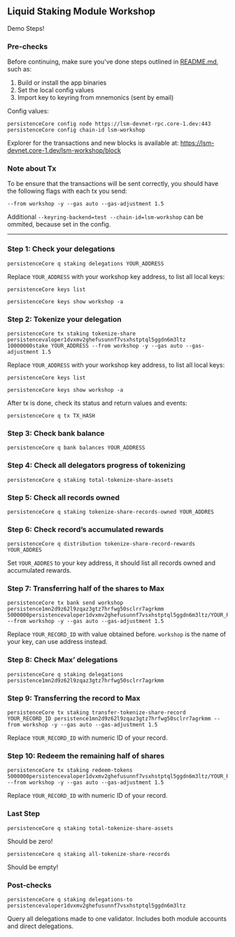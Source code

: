 ## Liquid Staking Module Workshop

Demo Steps!

### Pre-checks

Before continuing, make sure you've done steps outlined in [README.md](/README.md), such as:

1. Build or install the app binaries
2. Set the local config values
3. Import key to keyring from mnemonics (sent by email)

Config values:

```
persistenceCore config node https://lsm-devnet-rpc.core-1.dev:443
persistenceCore config chain-id lsm-workshop
```

Explorer for the transactions and new blocks is available at:
https://lsm-devnet.core-1.dev/lsm-workshop/block

### Note about Tx

To be ensure that the transactions will be sent correctly, you should have the following flags with each tx you send:

```
--from workshop -y --gas auto --gas-adjustment 1.5
```

Additional `--keyring-backend=test --chain-id=lsm-workshop` can be ommited, because set in the config.

<hr />

### Step 1: Check your delegations

```
persistenceCore q staking delegations YOUR_ADDRESS
```

Replace `YOUR_ADDRESS` with your workshop key address, to list all local keys:

```
persistenceCore keys list

persistenceCore keys show workshop -a
```

### Step 2: Tokenize your delegation

```
persistenceCore tx staking tokenize-share persistencevaloper1dvxmv2ghefusunnf7vsxhstptql5ggdn6m3ltz 10000000stake YOUR_ADDRESS --from workshop -y --gas auto --gas-adjustment 1.5
```

Replace `YOUR_ADDRESS` with your workshop key address, to list all local keys:

```
persistenceCore keys list

persistenceCore keys show workshop -a
```

After tx is done, check its status and return values and events:

```
persistenceCore q tx TX_HASH
```

### Step 3: Check bank balance

```
persistenceCore q bank balances YOUR_ADDRESS
```

### Step 4: Check all delegators progress of tokenizing

```
persistenceCore q staking total-tokenize-share-assets
```

### Step 5: Check all records owned

```
persistenceCore q staking tokenize-share-records-owned YOUR_ADDRES
```

### Step 6: Check record’s accumulated rewards

```
persistenceCore q distribution tokenize-share-record-rewards YOUR_ADDRES
```

Set `YOUR_ADDRES` to your key address, it should list all records owned and accumulated rewards.

### Step 7: Transferring half of the shares to Max

```
persistenceCore tx bank send workshop persistence1mn2d9z62l9zqaz3gtz7hrfwg50sclrr7agrkmm 5000000persistencevaloper1dvxmv2ghefusunnf7vsxhstptql5ggdn6m3ltz/YOUR_RECORD_ID --from workshop -y --gas auto --gas-adjustment 1.5
```

Replace `YOUR_RECORD_ID` with value obtained before. `workshop` is the name of your key, can use address instead.

### Step 8: Check Max’ delegations

```
persistenceCore q staking delegations persistence1mn2d9z62l9zqaz3gtz7hrfwg50sclrr7agrkmm
```

### Step 9: Transferring the record to Max

```
persistenceCore tx staking transfer-tokenize-share-record YOUR_RECORD_ID persistence1mn2d9z62l9zqaz3gtz7hrfwg50sclrr7agrkmm --from workshop -y --gas auto --gas-adjustment 1.5
```

Replace `YOUR_RECORD_ID` with numeric ID of your record.

### Step 10: Redeem the remaining half of shares

```
persistenceCore tx staking redeem-tokens 5000000persistencevaloper1dvxmv2ghefusunnf7vsxhstptql5ggdn6m3ltz/YOUR_RECORD_ID --from workshop -y --gas auto --gas-adjustment 1.5
```

Replace `YOUR_RECORD_ID` with numeric ID of your record.

### Last Step

```
persistenceCore q staking total-tokenize-share-assets
```

Should be zero!

```
persistenceCore q staking all-tokenize-share-records
```

Should be empty!


### Post-checks

```
persistenceCore q staking delegations-to persistencevaloper1dvxmv2ghefusunnf7vsxhstptql5ggdn6m3ltz
```

Query all delegations made to one validator. Includes both module accounts and direct delegations.

